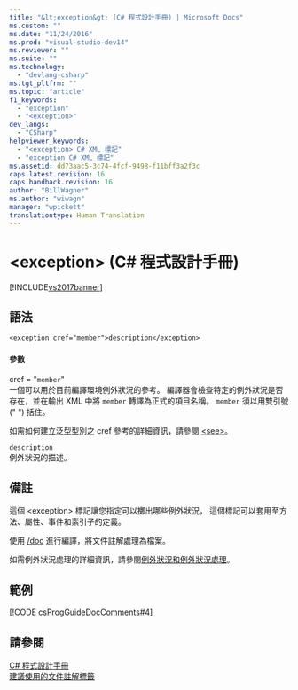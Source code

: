 ```yaml
---
title: "&lt;exception&gt; (C# 程式設計手冊) | Microsoft Docs"
ms.custom: ""
ms.date: "11/24/2016"
ms.prod: "visual-studio-dev14"
ms.reviewer: ""
ms.suite: ""
ms.technology: 
  - "devlang-csharp"
ms.tgt_pltfrm: ""
ms.topic: "article"
f1_keywords: 
  - "exception"
  - "<exception>"
dev_langs: 
  - "CSharp"
helpviewer_keywords: 
  - "<exception> C# XML 標記"
  - "exception C# XML 標記"
ms.assetid: dd73aac5-3c74-4fcf-9498-f11bff3a2f3c
caps.latest.revision: 16
caps.handback.revision: 16
author: "BillWagner"
ms.author: "wiwagn"
manager: "wpickett"
translationtype: Human Translation
---
```

# &lt;exception&gt; (C# 程式設計手冊)
[!INCLUDE[vs2017banner](../../../csharp/includes/vs2017banner.md)]

## 語法  
  
```  
<exception cref="member">description</exception>  
```  
  
#### 參數  
 cref \= "`member`"  
 一個可以用於目前編譯環境例外狀況的參考。  編譯器會檢查特定的例外狀況是否存在，並在輸出 XML 中將 `member` 轉譯為正式的項目名稱。  `member` 須以用雙引號 \(" "\) 括住。  
  
 如需如何建立泛型型別之 cref 參考的詳細資訊，請參閱 [\<see\>](../../../csharp/programming-guide/xmldoc/see.md)。  
  
 `description`  
 例外狀況的描述。  
  
## 備註  
 這個 \<exception\> 標記讓您指定可以擲出哪些例外狀況，  這個標記可以套用至方法、屬性、事件和索引子的定義。  
  
 使用 [\/doc](../../../csharp/language-reference/compiler-options/doc-compiler-option.md) 進行編譯，將文件註解處理為檔案。  
  
 如需例外狀況處理的詳細資訊，請參閱[例外狀況和例外狀況處理](../../../csharp/programming-guide/exceptions/exceptions-and-exception-handling.md)。  
  
## 範例  
 [!CODE [csProgGuideDocComments#4](../CodeSnippet/VS_Snippets_VBCSharp/csProgGuideDocComments#4)]  
  
## 請參閱  
 [C\# 程式設計手冊](../../../csharp/programming-guide/index.md)   
 [建議使用的文件註解標籤](../../../csharp/programming-guide/xmldoc/recommended-tags-for-documentation-comments.md)